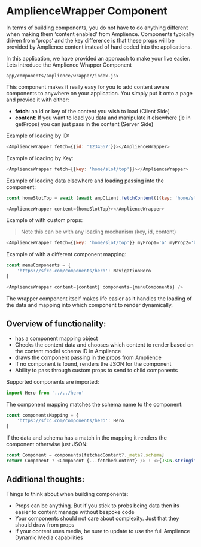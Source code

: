 # AmplienceWrapper Component

In terms of building components, you do not have to do anything different when making them ‘content enabled’ from Amplience. Components typically driven from ‘props’ and the key difference is that these props will be provided by Amplience content instead of hard coded into the applications.

In this application, we have provided an approach to make your live easier. Lets introduce the Amplience Wrapper Component

`app/components/amplience/wrapper/index.jsx`

This component makes it really easy for you to add content aware components to anywhere on your application. You simply put it onto a page and provide it with either:

* **fetch**: an id or key of the content you wish to load (Client Side)
* **content**: If you want to load you data and manipulate it elsewhere (ie in getProps) you can just pass in the content (Server Side)

Example of loading by ID:
```javascript
<AmplienceWrapper fetch={{id: '1234567'}}></AmplienceWrapper>
```

Example of loading by Key:
```javascript
<AmplienceWrapper fetch={{key: 'home/slot/top'}}></AmplienceWrapper>
```
Example of loading data elsewhere and loading passing into the component:

```javascript
const homeSlotTop = await (await ampClient.fetchContent([{key: 'home/slot/top'}], {locale: targetLocale}))
```
```javascript
<AmplienceWrapper content={homeSlotTop}></AmplienceWrapper>
```

Example of with custom props:
> Note this can be with any loading mechanism (key, id, content)
```javascript
<AmplienceWrapper fetch={{key: 'home/slot/top'}} myProp1='a' myProp2='b'></AmplienceWrapper>
```

Example of with a different component mapping:
```javascript
const menuComponents = {
    'https://sfcc.com/components/hero': NavigationHero
}
```
```javascript
<AmplienceWrapper content={content} components={menuComponents} />
```

The wrapper component itself makes life easier as it handles the loading of the data and mapping into which component to render dynamically.

## Overview of functionality:

* has a component mapping object
* Checks the content data and chooses which content to render based on the content model schema ID in Amplience
* draws the component passing in the props from Amplience
* If no component is found, renders the JSON for the component
* Ability to pass through custom props to send to child components

Supported components are imported:

```javascript
import Hero from '../../hero'
```

The component mapping matches the schema name to the component:

```javascript
const componentsMapping = {
    'https://sfcc.com/components/hero': Hero
}
```

If the data and schema has a match in the mapping it renders the component otherwise just JSON:

```javascript
const Component = components[fetchedContent?._meta?.schema]
return Component ? <Component {...fetchedContent} /> : <>{JSON.stringify(fetchedContent)}</>
```

## Additional thoughts:

Things to think about when building components:

* Props can be anything. But if you stick to probs being data then its easier to content manage without bespoke code
* Your components should not care about complexity. Just that they should draw from props
* If your content uses media, be sure to update to use the full Amplience Dynamic Media capabilities
